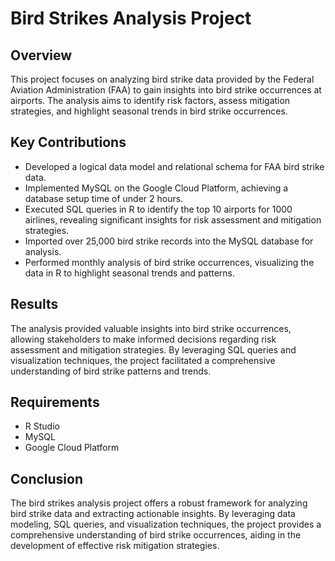# Bird Strikes Analysis Project

## Overview

This project focuses on analyzing bird strike data provided by the Federal Aviation Administration (FAA) to gain insights into bird strike occurrences at airports. 
The analysis aims to identify risk factors, assess mitigation strategies, and highlight seasonal trends in bird strike occurrences.

## Key Contributions

- Developed a logical data model and relational schema for FAA bird strike data.
- Implemented MySQL on the Google Cloud Platform, achieving a database setup time of under 2 hours.
- Executed SQL queries in R to identify the top 10 airports for 1000 airlines, revealing significant insights for risk assessment and mitigation strategies.
- Imported over 25,000 bird strike records into the MySQL database for analysis.
- Performed monthly analysis of bird strike occurrences, visualizing the data in R to highlight seasonal trends and patterns.

## Results

The analysis provided valuable insights into bird strike occurrences, allowing stakeholders to make informed decisions regarding risk assessment and mitigation strategies. 
By leveraging SQL queries and visualization techniques, the project facilitated a comprehensive understanding of bird strike patterns and trends.

## Requirements

- R Studio
- MySQL
- Google Cloud Platform

## Conclusion

The bird strikes analysis project offers a robust framework for analyzing bird strike data and extracting actionable insights. 
By leveraging data modeling, SQL queries, and visualization techniques, the project provides a comprehensive understanding of bird strike occurrences, aiding in the development of effective risk mitigation strategies.
